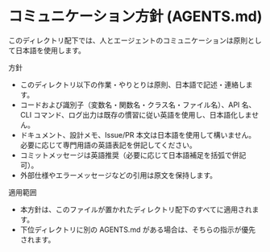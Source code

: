 # コミュニケーション方針 (AGENTS.md)

このディレクトリ配下では、人とエージェントのコミュニケーションは原則として日本語を使用します。

方針
- このディレクトリ以下の作業・やりとりは原則、日本語で記述・連絡します。
- コードおよび識別子（変数名・関数名・クラス名・ファイル名）、API 名、CLI コマンド、ログ出力は既存の慣習に従い英語を使用し、日本語化しません。
- ドキュメント、設計メモ、Issue/PR 本文は日本語を使用して構いません。必要に応じて専門用語の英語表記を併記してください。
- コミットメッセージは英語推奨（必要に応じて日本語補足を括弧で併記可）。
- 外部仕様やエラーメッセージなどの引用は原文を保持します。

適用範囲
- 本方針は、このファイルが置かれたディレクトリ配下のすべてに適用されます。
- 下位ディレクトリに別の AGENTS.md がある場合は、そちらの指示が優先されます。
